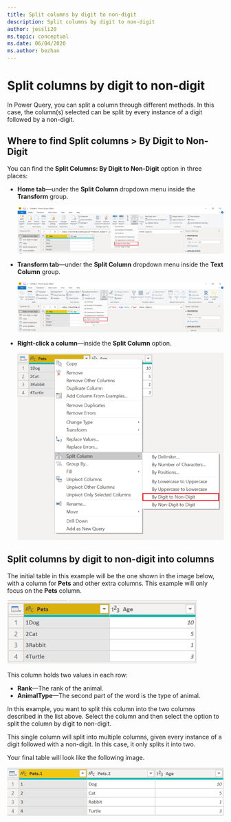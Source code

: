 ```yaml
---
title: Split columns by digit to non-digit
description: Split columns by digit to non-digit
author: jessli20
ms.topic: conceptual
ms.date: 06/04/2020
ms.author: bezhan
---
```


# Split columns by digit to non-digit

In Power Query, you can split a column through different methods.
In this case, the column(s) selected can be split by every instance of a digit followed by a non-digit.

## Where to find Split columns > By Digit to Non-Digit

You can find the **Split Columns: By Digit to Non-Digit** option in three places:

* **Home tab**&mdash;under the **Split Column** dropdown menu inside the **Transform** group.

   ![Image shows By Digit to Non-Digit under the Home tab.](images/sc-home-dtnd.png)

* **Transform tab**&mdash;under the **Split Column** dropdown menu inside the **Text Column** group.

   ![Image shows By Digit to Non-Digit under the Transform tab.](images/sc-transform-dtnd.png)

* **Right-click a column**&mdash;inside the **Split Column** option.

   ![Image shows By Digit to Non-Digit when right-clicking a column.](images/sc-rightclick-dtnd.png)

## Split columns by digit to non-digit into columns

The initial table in this example will be the one shown in the image below, with a column for **Pets** and other extra columns.
This example will only focus on the **Pets** column.

![Image showing table with Pets and Age columns, with four rows, with the Pets column containing the rank of the animal.](images/sc-before-dtnd.png)

This column holds two values in each row:

* **Rank**&mdash;The rank of the animal.
* **AnimalType**&mdash;The second part of the word is the type of animal.

In this example, you want to split this column into the two columns described in the list above. Select the column and then select the option to split the column by digit to non-digit.

This single column will split into multiple columns, given every instance of a digit followed with a non-digit. In this case, it only splits it into two.

Your final table will look like the following image.

![Image showing Pets.1, Pets.2 and Age columns, with the rank and type of pet separated into the two columns.](images/sc-after-dtnd.png)

